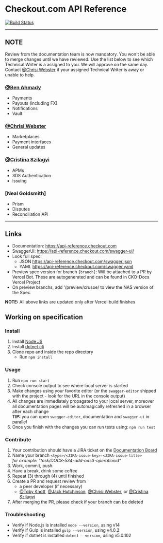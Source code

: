 # Checkout.com API Reference

[![Build Status](https://vercel.com/cko-docs/checkout-api-reference)](https://vercel.com/cko-docs/checkout-api-reference)

---

## NOTE

Review from the documentation team is now mandatory. You won't be able to merge changes until we have reviewed. Use the list below to see which Technical Writer is a assigned to you. We will approve on the same day. Contact [@Chrisi Webster](https://github.com/chrisi-webster-cko) if your assigned Technical Writer is away or unable to help.

### [@Ben Ahmady](https://github.com/ben-ahmady-cko)

- Payments
- Payouts (including FX)
- Notifications
- Vault

### [@Chrisi Webster](https://github.com/chrisi-webster-cko)

- Marketplaces
- Payment interfaces
- General updates

### [@Cristina Szilagyi](https://github.com/cristina-szilagyi-cko)

- APMs
- 3DS Authentication
- Issuing

### [Neal Goldsmith]

- Prism
- Disputes
- Reconciliation API

---

## Links

- Documentation: https://api-reference.checkout.com
- SwaggerUI: https://api-reference.checkout.com/swagger-ui/
- Look full spec:
  - JSON https://api-reference.checkout.com/swagger.json
  - YAML https://api-reference.checkout.com/swagger.yaml
- Preview spec version for branch `[branch]`: Will be attached to a PR by Vercel Bot. These are autogenerated and can be found in CKO-Docs Vercel Project
- On preview branchs, add '/preview/crusoe/ to view the NAS version of the Spec.

**NOTE:** All above links are updated only after Vercel build finishes

## Working on specification

### Install

1. Install [Node JS](https://nodejs.org/)
2. Install [dotnet cli](https://dotnet.microsoft.com/download)
3. Clone repo and inside the repo directory
   - Run `npm install`

### Usage

1. Run `npm run start`
2. Check console output to see where local server is started
3. Make changes using your favorite editor (or the `swagger-editor` shipped with the project - look for the URL in the console output)
4. All changes are immediately propagated to your local server, moreover all documentation pages will be automagically refreshed in a browser after each change  
   **TIP:** you can open `swagger-editor`, documentation and `swagger-ui` in parallel
5. Once you finish with the changes you can run tests using: `npm run test`

### Contribute

1. Your contribution should have a JIRA ticket on the [Documentation Board](https://checkout.atlassian.net/secure/RapidBoard.jspa?rapidView=543&projectKey=DOC)
2. Name your branch `<type>/<JIRA-issue-key>-<JIRA-issue-title>`  
   _for example: "task/DOCS-534-add-oas3-operationid"_
3. Work, commit, push
4. Have a break, drink some coffee
5. Repeat (3) through (4) until finished
6. Create a PR and request review from
   - a peer developer (if necessary)
   - [@Toby Knott](https://github.com/toby-knott-cko), [@Jack Hutchinson](https://github.com/jack-hutchinson-cko), [@Chrisi Webster](https://github.com/chrisi-webster-cko), or [@Cristina Szilagyi](https://github.com/cristina-szilagyi-cko)
7. After merging the PR, please check if your branch can be deleted

### Troubleshooting

- Verify if Node.js is installed `node --version`, using v14
- Verify if Gulp is installed `gulp --version`, using v4.0.2
- Verify if dotnet is installed `dotnet --version`, using v5.0.102
